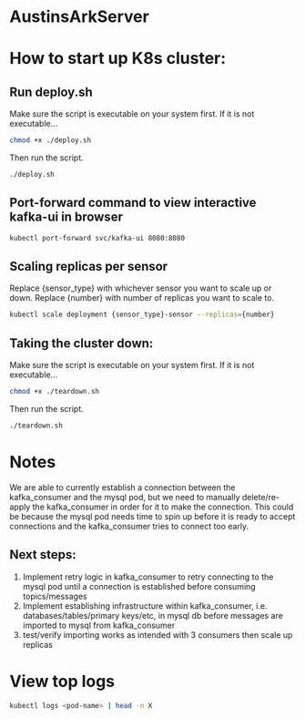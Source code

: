 # AustinsArkServer
# How to start up K8s cluster:
## Run deploy.sh
Make sure the script is executable on your system first. If it is not executable...
```bash
chmod +x ./deploy.sh
```
Then run the script.
```bash
./deploy.sh
```
## Port-forward command to view interactive kafka-ui in browser
```bash
kubectl port-forward svc/kafka-ui 8080:8080
```
## Scaling replicas per sensor
Replace {sensor_type} with whichever sensor you want to scale up or down.
Replace {number} with number of replicas you want to scale to.
```bash
kubectl scale deployment {sensor_type}-sensor --replicas={number}
```

## Taking the cluster down: 
Make sure the script is executable on your system first. If it is not executable...
```bash
chmod +x ./teardown.sh
```
Then run the script.
```bash
./teardown.sh
```

# Notes
We are able to currently establish a connection between the kafka_consumer and the mysql pod, but we need to manually delete/re-apply the kafka_consumer in order for it to make the connection. This could be because the mysql pod needs time to spin up before it is ready to accept connections and the kafka_consumer tries to connect too early. 
## Next steps: 
1. Implement retry logic in kafka_consumer to retry connecting to the mysql pod until a connection is established before consuming topics/messages
2. Implement establishing infrastructure within kafka_consumer, i.e. databases/tables/primary keys/etc, in mysql db before messages are imported to mysql from kafka_consumer
3. test/verify importing works as intended with 3 consumers then scale up replicas

# View top logs
```bash
kubectl logs <pod-name> | head -n X
```